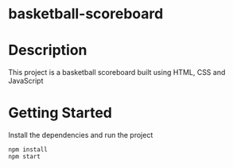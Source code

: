 # basketball-scoreboard

# Description
This project is a basketball scoreboard built using HTML, CSS and JavaScript

# Getting Started
Install the dependencies and run the project
```
npm install
npm start
```